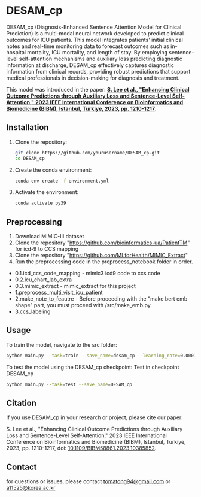 # DESAM_cp
DESAM_cp (Diagnosis-Enhanced Sentence Attention Model for Clinical Prediction) is a multi-modal neural network developed to predict clinical outcomes for ICU patients. This model integrates patients' initial clinical notes and real-time monitoring data to forecast outcomes such as in-hospital mortality, ICU mortality, and length of stay. By employing sentence-level self-attention mechanisms and auxiliary loss predicting diagnostic information at discharge, DESAM_cp effectively captures diagnostic information from clinical records, providing robust predictions that support medical professionals in decision-making for diagnosis and treatment.

This model was introduced in the paper:
**[S. Lee et al., "Enhancing Clinical Outcome Predictions through Auxiliary Loss and Sentence-Level Self-Attention," 2023 IEEE International Conference on Bioinformatics and Biomedicine (BIBM), Istanbul, Turkiye, 2023, pp. 1210-1217](https://ieeexplore.ieee.org/abstract/document/10385852/footnotes#footnotes)**.




## Installation
1. Clone the repository:
   ```bash
   git clone https://github.com/yourusername/DESAM_cp.git
   cd DESAM_cp
   ```

2. Create the conda environment:
   ```bash
   conda env create -f environment.yml
   ```

3. Activate the environment:
   ```bash
   conda activate py39
   ```
## Preprocessing
1. Download MIMIC-III dataset
2. Clone the repository "https://github.com/bioinformatics-ua/PatientTM" for icd-9 to CCS mapping
3. Clone the repository "https://github.com/MLforHealth/MIMIC_Extract"
3. Run the preprocessing code in the preprocess_notebook folder in order.
 - 0.1.icd_ccs_code_mapping - mimic3 icd9 code to ccs code 
 - 0.2.icu_chart_lab_extra
 - 0.3.mimic_extract - mimic_extract for this project
 - 1.preprocess_multi_visit_icu_patient
 - 2.make_note_to_feautre - Before proceeding with the "make bert emb shape" part, you must proceed with /src/make_emb.py.
 - 3.ccs_labeling

## Usage
To train the model, navigate to the src folder:
```bash
python main.py --task=train --save_name=desam_cp --learning_rate=0.0001 --patience=10 --epoch=1000 --save_model 
```

To test the model using the DESAM_cp checkpoint:
Test in checkpoint DESAM_cp
```bash
python main.py --task=test --save_name=DESAM_cp
```

## Citation
If you use DESAM_cp in your research or project, please cite our paper:

S. Lee et al., "Enhancing Clinical Outcome Predictions through Auxiliary Loss and Sentence-Level Self-Attention," 2023 IEEE International Conference on Bioinformatics and Biomedicine (BIBM), Istanbul, Turkiye, 2023, pp. 1210-1217, doi: [10.1109/BIBM58861.2023.10385852](https://doi.org/10.1109/BIBM58861.2023.10385852).


## Contact

for questions or issues, please contact tomatong94@gmail.com or a11525@korea.ac.kr